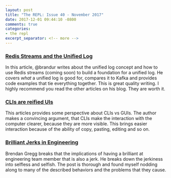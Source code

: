 ```yaml
---
layout: post
title: "The REPL: Issue 40 - November 2017"
date: 2017-12-01 09:44:10 -0800
comments: true
categories:
- the repl
excerpt_separator: <!-- more -->
---
```


### [Redis Streams and the Unified Log][1]

In this article, @brandur writes about the unified log concept and how to use Redis streams (coming soon) to build a foundation for a unified log. He covers _what_ a unified log is good for, compares it to Kafka and provides code examples that tie everything together. This is great quality writing. I highly recommend you read the other articles on his blog. They are worth it.

### [CLIs are reified UIs][2]

This articles provides some perspective about CLIs vs GUIs. The author makes a convincing argument, that CLIs make the interaction with the computer clearer, because they are more visible. This brings easier interaction because of the ability of copy, pasting, editing and so on.

### [Brilliant Jerks in Engineering][3]

Brendan Gregg breaks that the implications of having a brilliant at engineering team member that is also a jerk. He breaks down the jerkiness into selfless and selfish. The post is thorough and found myself nodding along to many of the described behaviors and the problems that they cause.

[1]: https://brandur.org/redis-streams
[2]: http://www.expressionsofchange.org/reification-of-interaction/
[3]: http://www.brendangregg.com/blog/2017-11-13/brilliant-jerks.html
